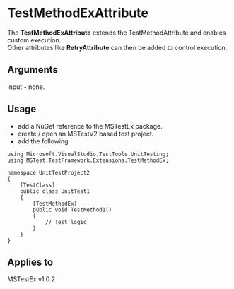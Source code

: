# TestMethodExAttribute
The __TestMethodExAttribute__ extends the TestMethodAttribute and enables custom execution.  
Other attributes like __RetryAttribute__ can then be added to control execution.

## Arguments
input - none.

## Usage
- add a NuGet reference to the MSTestEx package.
- create / open an MSTestV2 based test project.
- add the following:
```
using Microsoft.VisualStudio.TestTools.UnitTesting;
using MSTest.TestFramework.Extensions.TestMethodEx;

namespace UnitTestProject2
{
    [TestClass]
    public class UnitTest1
    {
        [TestMethodEx]
        public void TestMethod1()
        {
            // Test logic
        }
    }
}
```

## Applies to
MSTestEx v1.0.2
